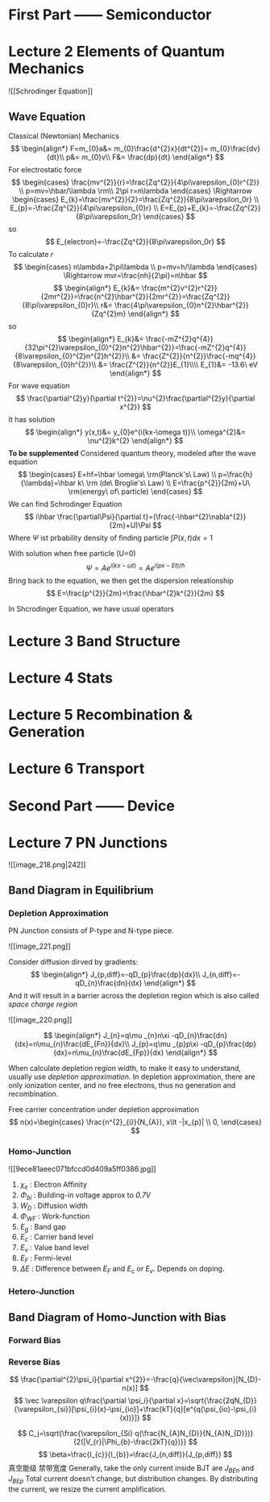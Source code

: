 # First Part —— Semiconductor
# Lecture 2 Elements of Quantum Mechanics
![[Schrodinger Equation]]
## Wave Equation
Classical (Newtonian) Mechanics
$$
\begin{align*}
F=m_{0}a&= m_{0}\frac{d^{2}x}{dt^{2}}= m_{0}\frac{dv}{dt}\\
p&= m_{0}v\\
F&= \frac{dp}{dt}
\end{align*}
$$
For electrostatic force
$$
\begin{cases}
\frac{mv^{2}}{r}=\frac{Zq^{2}}{4\pi\varepsilon_{0}r^{2}} \\
p=mv=\hbar/\lambda \rm\\
2\pi r=n\lambda
\end{cases}
\Rightarrow
\begin{cases}
E_{k}=\frac{mv^{2}}{2}=\frac{Zq^{2}}{8\pi\varepsilon_0r} \\
E_{p}=-\frac{Zq^{2}}{4\pi\varepsilon_{0}r} \\
E=E_{p}+E_{k}=-\frac{Zq^{2}}{8\pi\varepsilon_0r}
\end{cases}
$$
so
$$
E_{electron}=-\frac{Zq^{2}}{8\pi\varepsilon_0r}
$$
To calculate $r$
$$
\begin{cases}
n\lambda=2\pi\lambda \\
p=mv=h/\lambda
\end{cases}
\Rightarrow
mvr=\frac{nh}{2\pi}=n\hbar
$$
$$
\begin{align*}
E_{k}&= \frac{m^{2}v^{2}r^{2}}{2mr^{2}}=\frac{n^{2}\hbar^{2}}{2mr^{2}}=\frac{Zq^{2}}{8\pi\varepsilon_{0}r}\\
r&= \frac{4\pi\varepsilon_{0}n^{2}\hbar^{2}}{Zq^{2}m}
\end{align*}
$$
so
$$
\begin{align*}
E_{k}&= \frac{-mZ^{2}q^{4}}{32\pi^{2}\varepsilon_{0}^{2}n^{2}\hbar^{2}}=\frac{-mZ^{2}q^{4}}{8\varepsilon_{0}^{2}n^{2}h^{2}}\\
&= \frac{Z^{2}}{n^{2}}\frac{-mq^{4}}{8\varepsilon_{0}h^{2}}\\
&= \frac{Z^{2}}{n^{2}}E_{1}\\\\
E_{1}&= -13.6\ eV
\end{align*}
$$
For wave equation
$$
\frac{\partial^{2}y}{\partial t^{2}}=\nu^{2}\frac{\partial^{2}y}{\partial x^{2}}
$$
It has solution
$$
\begin{align*}
y(x,t)&= y_{0}e^{i(kx-\omega t)}\\
\omega^{2}&= \nu^{2}k^{2}
\end{align*}
$$
**To be supplemented**
Considered quantum theory, modeled after the wave equation
$$
\begin{cases}
E=hf=\hbar \omega\ \rm(Planck's\ Law) \\
p=\frac{h}{\lambda}=\hbar k\ \rm (de\ Broglie's\ Law) \\
E=\frac{p^{2}}{2m}+U\ \rm(energy\ of\ particle)
\end{cases}
$$
We can find Schrodinger Equation
$$
i\hbar  \frac{\partial\Psi}{\partial t}=(\frac{-\hbar^{2}\nabla^{2}}{2m}+U)\Psi
$$
Where $\Psi$ ist prbability density of finding particle $\int P(x,t)dx=1$

With solution when free particle (U=0)
$$
\Psi=Ae^{i(kx-\omega t)} =Ae^{i(px-Et)/\hbar}
$$
Bring back to the equation, we then get the dispersion releationship
$$
E=\frac{p^{2}}{2m}=\frac{\hbar^{2}k^{2}}{2m} 
$$

In Shcrodinger Equation, we have usual operators

# Lecture 3 Band Structure





























# Lecture 4 Stats

# Lecture 5 Recombination & Generation

# Lecture 6 Transport

# Second Part —— Device
# Lecture 7 PN Junctions

![[image_218.png|242]]

## Band Diagram in Equilibrium
### Depletion Approximation
PN Junction consists of P-type and N-type piece.

![[image_221.png]]

Consider diffusion dirved by gradients:
$$
\begin{align*}
J_{p,diff}=-qD_{p}\frac{dp}{dx}\\
J_{n,diff}=-qD_{n}\frac{dn}{dx}
\end{align*}
$$
And it will result in a barrier across the depletion region which is also called _space charge region_

![[image_220.png]]

$$
\begin{align*}
J_{n}=q\mu _{n}n\xi -qD_{n}\frac{dn}{dx}=n\mu_{n}\frac{dE_{Fn}}{dx}\\
J_{p}=q\mu _{p}p\xi -qD_{p}\frac{dp}{dx}=n\mu_{n}\frac{dE_{Fp}}{dx}
\end{align*}
$$

When calculate depletion region width, to make it easy to understand, usually use _depletion approximation_.
In depletion approximation, there are only ionization center, and no free electrons, thus no generation and recombination.




Free carrier concentration under depletion approximation
$$
n(x)=\begin{cases}
\frac{n^{2}_{i}}{N_{A}}, x\lt -|x_{p}| \\
0, 
\end{cases}
$$
### Homo-Junction
![[9ece81aeec071bfccd0d409a5ff0386.jpg]]

1. $\chi_{e}$ : Electron Affinity
2. $\Phi_{bi}$ : Building-in voltage approx to _0.7V_
3. $W_{D}$ : Diffusion width
4. $\Phi_{WF}$ : Work-function
5. $E_{g}$ : Band gap
6. $E_{c}$ : Carrier band level
7. $E_{v}$ : Value band level
8. $E_{F}$ : Fermi-level
9. $\Delta E$ : Difference between $E_{F}$ and $E_{c}$ or $E_{v}$. Depends on doping. 


### Hetero-Junction

## Band Diagram of Homo-Junction with Bias
### Forward Bias

### Reverse Bias












$$
\frac{\partial^{2}\psi_i}{\partial x^{2}}=-\frac{q}{\vec\varepsilon}[N_{D}-n(x)]
$$
$$
\vec \varepsilon q\frac{\partial \psi_i}{\partial x}=\sqrt{\frac{2qN_{D}}{\varepsilon_{si}}[\psi_{i}(x)-\psi_{io}]+\frac{kT}{q}[e^{q(\psi_{io}-\psi_{i}(x))}]}
$$

$$
C_j=\sqrt{\frac{\varepsilon_{Si} q(\frac{N_{A}N_{D}}{N_{A}N_{D}})}{2(|V_{r}|\Phi_{b}-\frac{2kT}{q})}}
$$
$$
\beta=\frac{I_{c}}{I_{b}}=\frac{J_{n,diff}}{J_{p,diff}}
$$
真空能级 禁带宽度
Generally, take the only current inside BJT are $J_{BEn}$ and $J_{BEp}$
Total current doesn’t change,  but distribution changes.
	By distributing the current, we resize the current amplification.

